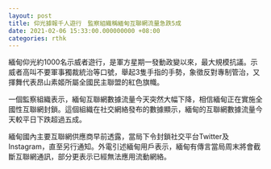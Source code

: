 ```yaml
---
layout: post
title: 仰光據報千人遊行　監察組織稱緬甸互聯網流量急跌5成
date: 2021-02-06 15:33:00.000000000 +08:00
categories: rthk
---
```


緬甸仰光約1000名示威者遊行，是軍方星期一發動政變以來，最大規模抗議。示威者高叫不要軍事獨裁統治等口號，舉起3隻手指的手勢，象徵反對專制管治，又揮舞代表昂山素姬所屬全國民主聯盟的紅色旗幟。

一個監察組織表示，緬甸互聯網數據流量今天突然大幅下降，相信緬甸正在實施全國性互聯網封鎖。這個組織在社交網絡發布的數據顯示，緬甸的互聯網數據流量今天較平日下跌超過五成。

緬甸國內主要互聯網供應商早前透露，當局下令封鎖社交平台Twitter及Instagram，直至另行通知。外電引述緬甸用戶表示，緬甸有傳言當局周末將會截斷互聯網通訊，部分更表示已經無法應用流動網絡。
